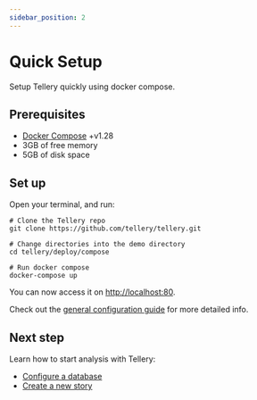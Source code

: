 ```yaml
---
sidebar_position: 2
---
```


# Quick Setup

Setup Tellery quickly using docker compose.

## Prerequisites

- [Docker Compose](https://docs.docker.com/compose/install/) +v1.28
- 3GB of free memory
- 5GB of disk space

## Set up

Open your terminal, and run:

```shell
# Clone the Tellery repo
git clone https://github.com/tellery/tellery.git

# Change directories into the demo directory
cd tellery/deploy/compose

# Run docker compose
docker-compose up
```

You can now access it on [http://localhost:80](http://localhost:80).

Check out the [general configuration guide](https://github.com/tellery/tellery/tree/master/deploy/compose#environments) for more detailed info.


## Next step


Learn how to start analysis with Tellery:

* [Configure a database](/docs/how-to-use/configure-database)
* [Create a new story](/docs/how-to-use/create-story)
